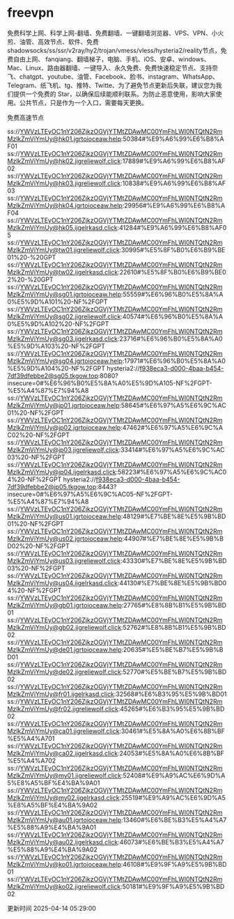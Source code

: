 # freevpn

免费科学上网、科学上网-翻墙、免费翻墙、一键翻墙浏览器、VPS、VPN、小火煎、油管、高效节点、软件、免费shadowsocks/ss/ssr/v2ray/hy2/trojan/vmess/vless/hysteria2/reality节点，免费自由上网、 fanqiang、翻墙梯子，电脑、手机、iOS、安卓、windows、Mac、Linux、路由器翻墙、一键导入、永久免费、免费快速稳定节点、支持奈飞、chatgpt、youtube、油管、Facebook、脸书、instagram、WhatsApp、Telegram、纸飞机、tg、推特、Twitte、为了避免节点更新后失联，建议您为我们提供一个免费的 Star，以确保后续能顺利联系。为防止恶意使用，影响大家使用。公共节点，只是作为一个入口，需要每天更换。

免费高速节点

ss://YWVzLTEyOC1nY206ZjkzOGVjYTMtZDAwMC00YmFhLWI0NTQtN2RmMzlkZmViYmUy@hk01.jgrtoioceaw.help:50384#%E9%A6%99%E6%B8%AF01
ss://YWVzLTEyOC1nY206ZjkzOGVjYTMtZDAwMC00YmFhLWI0NTQtN2RmMzlkZmViYmUy@hk02.jigreliewolf.click:17889#%E9%A6%99%E6%B8%AF02
ss://YWVzLTEyOC1nY206ZjkzOGVjYTMtZDAwMC00YmFhLWI0NTQtN2RmMzlkZmViYmUy@hk03.jigreliewolf.click:10838#%E9%A6%99%E6%B8%AF03
ss://YWVzLTEyOC1nY206ZjkzOGVjYTMtZDAwMC00YmFhLWI0NTQtN2RmMzlkZmViYmUy@hk04.jgrtoioceaw.help:29956#%E9%A6%99%E6%B8%AF04
ss://YWVzLTEyOC1nY206ZjkzOGVjYTMtZDAwMC00YmFhLWI0NTQtN2RmMzlkZmViYmUy@hk05.ijgelrkasd.click:41284#%E9%A6%99%E6%B8%AF05
ss://YWVzLTEyOC1nY206ZjkzOGVjYTMtZDAwMC00YmFhLWI0NTQtN2RmMzlkZmViYmUy@tw01.jigreliewolf.click:30995#%E5%8F%B0%E6%B9%BE01%20-%20GPT
ss://YWVzLTEyOC1nY206ZjkzOGVjYTMtZDAwMC00YmFhLWI0NTQtN2RmMzlkZmViYmUy@tw02.ijgelrkasd.click:22610#%E5%8F%B0%E6%B9%BE02%20-%20GPT
ss://YWVzLTEyOC1nY206ZjkzOGVjYTMtZDAwMC00YmFhLWI0NTQtN2RmMzlkZmViYmUy@sg01.jgrtoioceaw.help:55559#%E6%96%B0%E5%8A%A0%E5%9D%A101%20-NF%2FGPT
ss://YWVzLTEyOC1nY206ZjkzOGVjYTMtZDAwMC00YmFhLWI0NTQtN2RmMzlkZmViYmUy@sg02.jigreliewolf.click:40574#%E6%96%B0%E5%8A%A0%E5%9D%A102%20-NF%2FGPT
ss://YWVzLTEyOC1nY206ZjkzOGVjYTMtZDAwMC00YmFhLWI0NTQtN2RmMzlkZmViYmUy@sg03.ijgelrkasd.click:23716#%E6%96%B0%E5%8A%A0%E5%9D%A103%20-NF%2FGPT
ss://YWVzLTEyOC1nY206ZjkzOGVjYTMtZDAwMC00YmFhLWI0NTQtN2RmMzlkZmViYmUy@sg04.jgrtoioceaw.help:17971#%E6%96%B0%E5%8A%A0%E5%9D%A104%20-NF%2FGPT
hysteria2://f938eca3-d000-4baa-b454-7df39dfebbe2@sg05.tkgow.top:8080?insecure=0#%E6%96%B0%E5%8A%A0%E5%9D%A105-NF%2FGPT-%E5%A4%87%E7%94%A8
ss://YWVzLTEyOC1nY206ZjkzOGVjYTMtZDAwMC00YmFhLWI0NTQtN2RmMzlkZmViYmUy@jp01.jgrtoioceaw.help:58645#%E6%97%A5%E6%9C%AC01%20-NF%2FGPT
ss://YWVzLTEyOC1nY206ZjkzOGVjYTMtZDAwMC00YmFhLWI0NTQtN2RmMzlkZmViYmUy@jp02.jgrtoioceaw.help:47462#%E6%97%A5%E6%9C%AC02%20-NF%2FGPT
ss://YWVzLTEyOC1nY206ZjkzOGVjYTMtZDAwMC00YmFhLWI0NTQtN2RmMzlkZmViYmUy@jp03.jigreliewolf.click:33414#%E6%97%A5%E6%9C%AC03%20-NF%2FGPT
ss://YWVzLTEyOC1nY206ZjkzOGVjYTMtZDAwMC00YmFhLWI0NTQtN2RmMzlkZmViYmUy@jp04.ijgelrkasd.click:58223#%E6%97%A5%E6%9C%AC04%20-NF%2FGPT
hysteria2://f938eca3-d000-4baa-b454-7df39dfebbe2@jp05.tkgow.top:8443?insecure=0#%E6%97%A5%E6%9C%AC05-NF%2FGPT-%E5%A4%87%E7%94%A8
ss://YWVzLTEyOC1nY206ZjkzOGVjYTMtZDAwMC00YmFhLWI0NTQtN2RmMzlkZmViYmUy@us01.jgrtoioceaw.help:48129#%E7%BE%8E%E5%9B%BD01%20-NF%2FGPT
ss://YWVzLTEyOC1nY206ZjkzOGVjYTMtZDAwMC00YmFhLWI0NTQtN2RmMzlkZmViYmUy@us02.jgrtoioceaw.help:44907#%E7%BE%8E%E5%9B%BD02%20-NF%2FGPT
ss://YWVzLTEyOC1nY206ZjkzOGVjYTMtZDAwMC00YmFhLWI0NTQtN2RmMzlkZmViYmUy@us03.jigreliewolf.click:43330#%E7%BE%8E%E5%9B%BD03%20-NF%2FGPT
ss://YWVzLTEyOC1nY206ZjkzOGVjYTMtZDAwMC00YmFhLWI0NTQtN2RmMzlkZmViYmUy@us04.ijgelrkasd.click:44130#%E7%BE%8E%E5%9B%BD04%20-NF%2FGPT
ss://YWVzLTEyOC1nY206ZjkzOGVjYTMtZDAwMC00YmFhLWI0NTQtN2RmMzlkZmViYmUy@gb01.jgrtoioceaw.help:27765#%E8%8B%B1%E5%9B%BD01
ss://YWVzLTEyOC1nY206ZjkzOGVjYTMtZDAwMC00YmFhLWI0NTQtN2RmMzlkZmViYmUy@gb02.jigreliewolf.click:52762#%E8%8B%B1%E5%9B%BD02
ss://YWVzLTEyOC1nY206ZjkzOGVjYTMtZDAwMC00YmFhLWI0NTQtN2RmMzlkZmViYmUy@de01.jgrtoioceaw.help:20635#%E5%BE%B7%E5%9B%BD01
ss://YWVzLTEyOC1nY206ZjkzOGVjYTMtZDAwMC00YmFhLWI0NTQtN2RmMzlkZmViYmUy@de02.jigreliewolf.click:52770#%E5%BE%B7%E5%9B%BD02
ss://YWVzLTEyOC1nY206ZjkzOGVjYTMtZDAwMC00YmFhLWI0NTQtN2RmMzlkZmViYmUy@fr01.ijgelrkasd.click:32568#%E6%B3%95%E5%9B%BD01
ss://YWVzLTEyOC1nY206ZjkzOGVjYTMtZDAwMC00YmFhLWI0NTQtN2RmMzlkZmViYmUy@fr02.jigreliewolf.click:45265#%E6%B3%95%E5%9B%BD02
ss://YWVzLTEyOC1nY206ZjkzOGVjYTMtZDAwMC00YmFhLWI0NTQtN2RmMzlkZmViYmUy@ca01.jigreliewolf.click:30461#%E5%8A%A0%E6%8B%BF%E5%A4%A701
ss://YWVzLTEyOC1nY206ZjkzOGVjYTMtZDAwMC00YmFhLWI0NTQtN2RmMzlkZmViYmUy@ca02.ijgelrkasd.click:24053#%E5%8A%A0%E6%8B%BF%E5%A4%A702
ss://YWVzLTEyOC1nY206ZjkzOGVjYTMtZDAwMC00YmFhLWI0NTQtN2RmMzlkZmViYmUy@my01.jigreliewolf.click:52408#%E9%A9%AC%E6%9D%A5%E8%A5%BF%E4%BA%9A01
ss://YWVzLTEyOC1nY206ZjkzOGVjYTMtZDAwMC00YmFhLWI0NTQtN2RmMzlkZmViYmUy@my02.ijgelrkasd.click:25519#%E9%A9%AC%E6%9D%A5%E8%A5%BF%E4%BA%9A02
ss://YWVzLTEyOC1nY206ZjkzOGVjYTMtZDAwMC00YmFhLWI0NTQtN2RmMzlkZmViYmUy@au01.jgrtoioceaw.help:13460#%E6%BE%B3%E5%A4%A7%E5%88%A9%E4%BA%9A01
ss://YWVzLTEyOC1nY206ZjkzOGVjYTMtZDAwMC00YmFhLWI0NTQtN2RmMzlkZmViYmUy@au02.ijgelrkasd.click:46073#%E6%BE%B3%E5%A4%A7%E5%88%A9%E4%BA%9A02
ss://YWVzLTEyOC1nY206ZjkzOGVjYTMtZDAwMC00YmFhLWI0NTQtN2RmMzlkZmViYmUy@ko01.jgrtoioceaw.help:46108#%E9%9F%A9%E5%9B%BD01
ss://YWVzLTEyOC1nY206ZjkzOGVjYTMtZDAwMC00YmFhLWI0NTQtN2RmMzlkZmViYmUy@ko02.jigreliewolf.click:50181#%E9%9F%A9%E5%9B%BD02


更新时间 2025-04-14 05:29:00